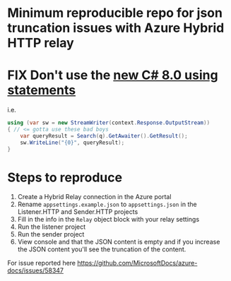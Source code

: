 # Minimum reproducible repo for json truncation issues with Azure Hybrid HTTP relay

# FIX Don't use the [new C# 8.0 using statements](https://docs.microsoft.com/en-us/dotnet/csharp/whats-new/csharp-8#using-declarations)

i.e. 
```csharp
using (var sw = new StreamWriter(context.Response.OutputStream))
{ // <= gotta use these bad boys
    var queryResult = Search(q).GetAwaiter().GetResult();
    sw.WriteLine("{0}", queryResult);
}
```

# Steps to reproduce
1. Create a Hybrid Relay connection in the Azure portal
1. Rename `appsettings.example.json` to `appsettings.json` in the Listener.HTTP and Sender.HTTP projects
1. Fill in the info in the `Relay` object block with your relay settings
1. Run the listener project
1. Run the sender project
1. View console and that the JSON content is empty and if you increase the JSON content you'll see the truncation of the content.

For issue reported here https://github.com/MicrosoftDocs/azure-docs/issues/58347

